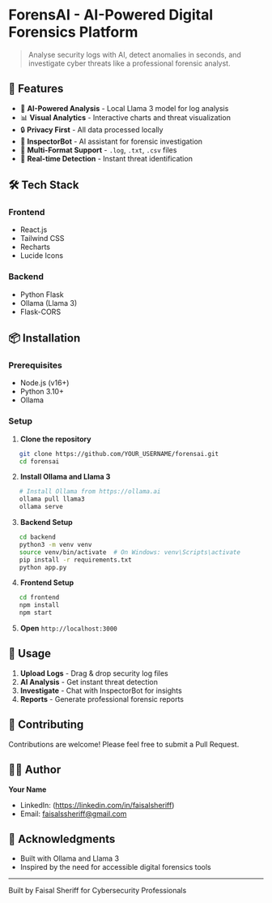 # ForensAI - AI-Powered Digital Forensics Platform

> Analyse security logs with AI, detect anomalies in seconds, and investigate cyber threats like a professional forensic analyst.

## 🚀 Features

- 🤖 **AI-Powered Analysis** - Local Llama 3 model for log analysis
- 📊 **Visual Analytics** - Interactive charts and threat visualization
- 🔒 **Privacy First** - All data processed locally
- 💬 **InspectorBot** - AI assistant for forensic investigation
- 📁 **Multi-Format Support** - `.log`, `.txt`, `.csv` files
- 🎯 **Real-time Detection** - Instant threat identification

## 🛠️ Tech Stack

### Frontend
- React.js
- Tailwind CSS
- Recharts
- Lucide Icons

### Backend
- Python Flask
- Ollama (Llama 3)
- Flask-CORS

## 📦 Installation

### Prerequisites
- Node.js (v16+)
- Python 3.10+
- Ollama

### Setup

1. **Clone the repository**
```bash
   git clone https://github.com/YOUR_USERNAME/forensai.git
   cd forensai
```

2. **Install Ollama and Llama 3**
```bash
   # Install Ollama from https://ollama.ai
   ollama pull llama3
   ollama serve
```

3. **Backend Setup**
```bash
   cd backend
   python3 -m venv venv
   source venv/bin/activate  # On Windows: venv\Scripts\activate
   pip install -r requirements.txt
   python app.py
```

4. **Frontend Setup**
```bash
   cd frontend
   npm install
   npm start
```

5. **Open** `http://localhost:3000`

## 🎯 Usage

1. **Upload Logs** - Drag & drop security log files
2. **AI Analysis** - Get instant threat detection
3. **Investigate** - Chat with InspectorBot for insights
4. **Reports** - Generate professional forensic reports

## 🤝 Contributing

Contributions are welcome! Please feel free to submit a Pull Request.


## 👨‍💻 Author

**Your Name**
- LinkedIn: (https://linkedin.com/in/faisalsheriff)
- Email: faisalssheriff@gmail.com

## 🙏 Acknowledgments

- Built with Ollama and Llama 3
- Inspired by the need for accessible digital forensics tools

---

Built by Faisal Sheriff for Cybersecurity Professionals
